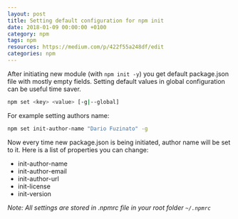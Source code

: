 ```yaml
---
layout: post
title: Setting default configuration for npm init
date: 2018-01-09 00:00:00 +0100
category: npm
tags: npm
resources: https://medium.com/p/422f55a248df/edit
categories: npm
---
```

After initiating new module (with `npm init -y`) you get default package.json file with mostly empty fields. Setting default values in global configuration can be useful time saver. 
```bash
npm set <key> <value> [-g|--global]
```
For example setting authors name:
```bash
npm set init-author-name "Dario Fuzinato" -g
```
Now every time new package.json is being initiated, author name will be set to it. Here is a list of properties you can change:
- init-author-name
- init-author-email
- init-author-url
- init-license
- init-version

*Note: All settings are stored in .npmrc file in your root folder `~/.npmrc`*